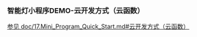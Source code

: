 ### 智能灯小程序DEMO-云开发方式（云函数）

[参见 doc/17.Mini_Program_Quick_Start.md#云开发方式（云函数）](https://github.com/Tencent/TencentOS-tiny/blob/master/doc/17.Mini_Program_Quick_Start.md#124-%E4%BA%91%E5%BC%80%E5%8F%91%E6%96%B9%E5%BC%8F%E4%BA%91%E5%87%BD%E6%95%B0)
